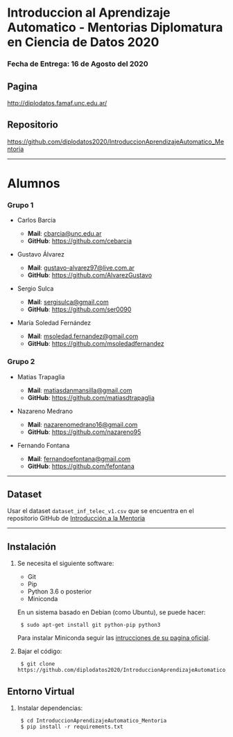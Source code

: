 Introduccion al Aprendizaje Automatico - Mentorias Diplomatura en Ciencia de Datos 2020
=======================================================================================

### **Fecha de Entrega**: 16 de Agosto del 2020

Pagina
------

http://diplodatos.famaf.unc.edu.ar/

Repositorio
-----------

https://github.com/diplodatos2020/IntroduccionAprendizajeAutomatico_Mentoria

---

Alumnos
=======

### Grupo 1

* Carlos Barcia
  - **Mail**: cbarcia@unc.edu.ar
  - **GitHub**: https://github.com/cebarcia

* Gustavo Álvarez
  - **Mail**: gustavo-alvarez97@live.com.ar
  - **GitHub**: https://github.com/AlvarezGustavo

* Sergio Sulca
  - **Mail**: sergisulca@gmail.com
  - **GitHub**: https://github.com/ser0090

* María Soledad Fernández
  - **Mail**: msoledad.fernandez@gmail.com
  - **GitHub**: https://github.com/msoledadfernandez

### Grupo 2

* Matias Trapaglia
  - **Mail**: matiasdanmansilla@gmail.com
  - **GitHub**: https://github.com/matiasdtrapaglia

* Nazareno Medrano
  - **Mail**: nazarenomedrano16@gmail.com
  - **GitHub**: https://github.com/nazareno95

* Fernando Fontana
  - **Mail**: fernandoefontana@gmail.com
  - **GitHub**: https://github.com/fefontana

---

Dataset
-------

Usar el dataset `dataset_inf_telec_v1.csv` que se encuentra en el repositorio GitHub de [Introducción a la Mentoria](https://github.com/diplodatos2020/Introduccion_Mentoria)

-------------------------------------------------------------------------------

Instalación
-----------

1. Se necesita el siguiente software:

    - Git
    - Pip
    - Python 3.6 o posterior
    - Miniconda

    En un sistema basado en Debian (como Ubuntu), se puede hacer:

        $ sudo apt-get install git python-pip python3

    Para instalar Miniconda seguir las [intrucciones de su pagina oficial](https://docs.conda.io/en/latest/miniconda.html#installing).

2. Bajar el código:

        $ git clone https://github.com/diplodatos2020/IntroduccionAprendizajeAutomatico_Mentoria.git


Entorno Virtual
---------------

1. Instalar dependencias:

        $ cd IntroduccionAprendizajeAutomatico_Mentoria
        $ pip install -r requirements.txt
